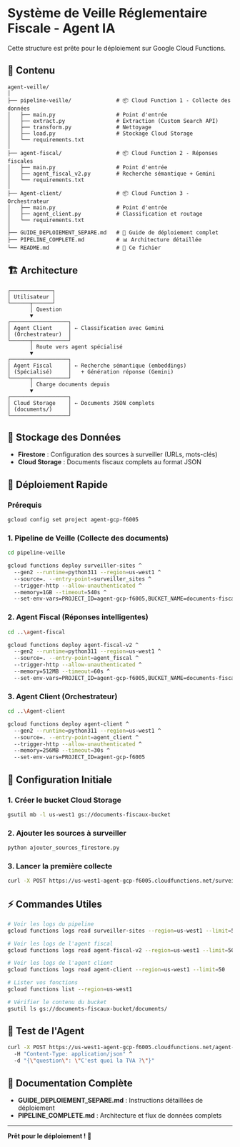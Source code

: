 # Système de Veille Réglementaire Fiscale - Agent IA

Cette structure est prête pour le déploiement sur Google Cloud Functions.

## 📁 Contenu

```
agent-veille/
│
├── pipeline-veille/              # 📦 Cloud Function 1 - Collecte des données
│   ├── main.py                   # Point d'entrée
│   ├── extract.py                # Extraction (Custom Search API)
│   ├── transform.py              # Nettoyage
│   ├── load.py                   # Stockage Cloud Storage
│   └── requirements.txt
│
├── agent-fiscal/                 # 📦 Cloud Function 2 - Réponses fiscales
│   ├── main.py                   # Point d'entrée
│   ├── agent_fiscal_v2.py        # Recherche sémantique + Gemini
│   └── requirements.txt
│
├── Agent-client/                 # 📦 Cloud Function 3 - Orchestrateur
│   ├── main.py                   # Point d'entrée
│   ├── agent_client.py           # Classification et routage
│   └── requirements.txt
│
├── GUIDE_DEPLOIEMENT_SEPARE.md   # 📖 Guide de déploiement complet
├── PIPELINE_COMPLETE.md          # 📊 Architecture détaillée
└── README.md                     # 📄 Ce fichier
```

## 🏗️ Architecture

```
┌─────────────┐
│ Utilisateur │
└──────┬──────┘
       │ Question
       ▼
┌──────────────────┐
│ Agent Client     │ ← Classification avec Gemini
│ (Orchestrateur)  │
└──────┬───────────┘
       │ Route vers agent spécialisé
       ▼
┌──────────────────┐
│ Agent Fiscal     │ ← Recherche sémantique (embeddings)
│ (Spécialisé)     │   + Génération réponse (Gemini)
└──────┬───────────┘
       │ Charge documents depuis
       ▼
┌──────────────────┐
│ Cloud Storage    │ ← Documents JSON complets
│ (documents/)     │
└──────────────────┘
```

## 💾 Stockage des Données

- **Firestore** : Configuration des sources à surveiller (URLs, mots-clés)
- **Cloud Storage** : Documents fiscaux complets au format JSON


## 🚀 Déploiement Rapide

### Prérequis
```bash
gcloud config set project agent-gcp-f6005
```

### 1. Pipeline de Veille (Collecte des documents)

```bash
cd pipeline-veille

gcloud functions deploy surveiller-sites ^
  --gen2 --runtime=python311 --region=us-west1 ^
  --source=. --entry-point=surveiller_sites ^
  --trigger-http --allow-unauthenticated ^
  --memory=1GB --timeout=540s ^
  --set-env-vars=PROJECT_ID=agent-gcp-f6005,BUCKET_NAME=documents-fiscaux-bucket
```

### 2. Agent Fiscal (Réponses intelligentes)

```bash
cd ..\agent-fiscal

gcloud functions deploy agent-fiscal-v2 ^
  --gen2 --runtime=python311 --region=us-west1 ^
  --source=. --entry-point=agent_fiscal ^
  --trigger-http --allow-unauthenticated ^
  --memory=512MB --timeout=60s ^
  --set-env-vars=PROJECT_ID=agent-gcp-f6005,BUCKET_NAME=documents-fiscaux-bucket
```

### 3. Agent Client (Orchestrateur)

```bash
cd ..\Agent-client

gcloud functions deploy agent-client ^
  --gen2 --runtime=python311 --region=us-west1 ^
  --source=. --entry-point=agent_client ^
  --trigger-http --allow-unauthenticated ^
  --memory=256MB --timeout=30s ^
  --set-env-vars=PROJECT_ID=agent-gcp-f6005
```

## 🔧 Configuration Initiale

### 1. Créer le bucket Cloud Storage
```bash
gsutil mb -l us-west1 gs://documents-fiscaux-bucket
```

### 2. Ajouter les sources à surveiller
```bash
python ajouter_sources_firestore.py
```

### 3. Lancer la première collecte
```bash
curl -X POST https://us-west1-agent-gcp-f6005.cloudfunctions.net/surveiller-sites
```

## ⚡ Commandes Utiles

```bash
# Voir les logs du pipeline
gcloud functions logs read surveiller-sites --region=us-west1 --limit=50

# Voir les logs de l'agent fiscal
gcloud functions logs read agent-fiscal-v2 --region=us-west1 --limit=50

# Voir les logs de l'agent client
gcloud functions logs read agent-client --region=us-west1 --limit=50

# Lister vos fonctions
gcloud functions list --region=us-west1

# Vérifier le contenu du bucket
gsutil ls gs://documents-fiscaux-bucket/documents/
```

## 🧪 Test de l'Agent

```bash
curl -X POST https://us-west1-agent-gcp-f6005.cloudfunctions.net/agent-client ^
  -H "Content-Type: application/json" ^
  -d "{\"question\": \"C'est quoi la TVA ?\"}"
```

## 📖 Documentation Complète

- **GUIDE_DEPLOIEMENT_SEPARE.md** : Instructions détaillées de déploiement
- **PIPELINE_COMPLETE.md** : Architecture et flux de données complets

---

**Prêt pour le déploiement ! 🎉**

